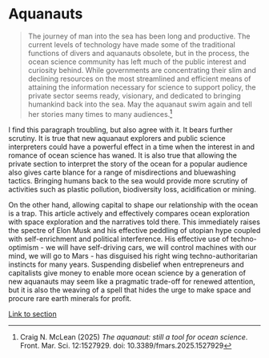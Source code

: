 # Aquanauts

>The journey of man into the sea has been long and productive. The current levels of technology have made some of the traditional functions of divers and aquanauts obsolete, but in the process, the ocean science community has left much of the public interest and curiosity behind. While governments are concentrating their slim and declining resources on the most streamlined and efficient means of attaining the information necessary for science to support policy, the private sector seems ready, visionary, and dedicated to bringing humankind back into the sea. May the aquanaut swim again and tell her stories many times to many audiences.[^1]

I find this paragraph troubling, but also agree with it. It bears further scrutiny. It is true that new aquanaut explorers and public science interpreters could have a powerful effect in a time when the interest in and romance of ocean science has waned. It is also true that allowing the private section to interpret the story of the ocean for a popular audience also gives carte blance for a range of misdirections and bluewashing tactics. Bringing humans back to the sea would provide more scrutiny of activities such as plastic pollution, biodiversity loss, acidification or mining. 

On the other hand, allowing capital to shape our relationship with the ocean is a trap. This article actively and effectively compares ocean exploration with space exploration and the narratives told there. This immediately raises the spectre of Elon Musk and his effective peddling of utopian hype coupled with self-enrichment and political interference. His effective use of techno-optimism - we will have self-driving cars, we will control machines with our mind, we will go to Mars - has disguised his right wing techno-authoritarian instincts for many years. Suspending disbelief when entrepreneurs and capitalists give money to enable more ocean science by a generation of new aquanauts may seem like a pragmatic trade-off for renewed attention, but it is also the weaving of a spell that hides the urge to make space and procure rare earth minerals for profit.

[Link to section](https://www.juncture-digital.org/deepmapsbluehumanities/Deep-Maps-Blue-Humanities/Aquanauts)

[^1]: Craig N. McLean (2025) *The aquanaut: still a tool for ocean science*. Front. Mar. Sci. 12:1527929. doi: 10.3389/fmars.2025.1527929


